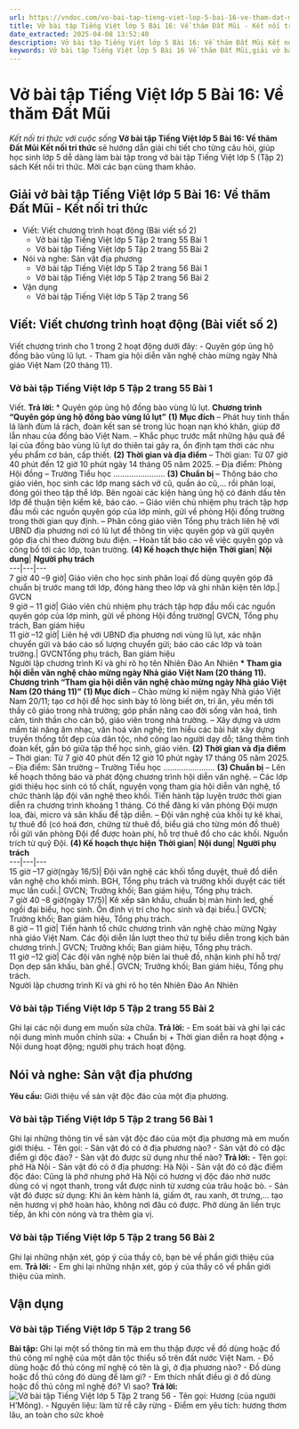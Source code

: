 ```yaml
---
url: https://vndoc.com/vo-bai-tap-tieng-viet-lop-5-bai-16-ve-tham-dat-mui-339646
title: Vở bài tập Tiếng Việt lớp 5 Bài 16: Về thăm Đất Mũi - Kết nối tri thức với cuộc sống - VnDoc.com
date_extracted: 2025-04-08 13:52:40
description: Vở bài tập Tiếng Việt lớp 5 Bài 16: Về thăm Đất Mũi Kết nối tri thức được biên soạn nhằm giúp các em HS nhanh chóng hiểu bài và đạt kết quả tốt trong học tập môn Tiếng Việt lớp 5 sách Kết nối tri thức mới.
keywords: Vở bài tập Tiếng Việt lớp 5 Bài 16 Về thăm Đất Mũi,giải vở bài tập tiếng việt 5 kết nối bài 16 tập 2,giải vbt tiếng tiếng 5 kết nối trang 55 tập 2,giải vbt tiếng việt 5 kết nối Về thăm Đất Mũi,vbt tiếng việt 5 kết nối tập 2,bài 16 Về thăm Đất Mũi
---
```


# Vở bài tập Tiếng Việt lớp 5 Bài 16: Về thăm Đất Mũi
 _Kết nối tri thức với cuộc sống_
**Vở bài tập Tiếng Việt lớp 5 Bài 16: Về thăm Đất Mũi Kết nối tri thức** sẽ hướng dẫn giải chi tiết cho từng câu hỏi, giúp học sinh lớp 5 dễ dàng làm bài tập trong vở bài tập Tiếng Việt lớp 5 \(Tập 2\)  sách Kết nối tri thức. Mời các bạn cùng tham khảo.
## Giải vở bài tập Tiếng Việt lớp 5 Bài 16: Về thăm Đất Mũi - Kết nối tri thức
  * Viết: Viết chương trình hoạt động \(Bài viết số 2\)
    * Vở bài tập Tiếng Việt lớp 5 Tập 2 trang 55 Bài 1
    * Vở bài tập Tiếng Việt lớp 5 Tập 2 trang 55 Bài 2
  * Nói và nghe: Sản vật địa phương
    * Vở bài tập Tiếng Việt lớp 5 Tập 2 trang 56 Bài 1
    * Vở bài tập Tiếng Việt lớp 5 Tập 2 trang 56 Bài 2
  * Vận dụng
    * Vở bài tập Tiếng Việt lớp 5 Tập 2 trang 56

## Viết: Viết chương trình hoạt động \(Bài viết số 2\)
Viết chương trình cho 1 trong 2 hoạt động dưới đây:
\- Quyên góp ủng hộ đồng bào vũng lũ lụt.
\- Tham gia hội diễn văn nghệ chào mừng ngày Nhà giáo Việt Nam \(20 tháng 11\).
### Vở bài tập Tiếng Việt lớp 5 Tập 2 trang 55 Bài 1
Viết.
**Trả lời:**
\* Quyên góp ủng hộ đồng bào vùng lũ lụt.
**Chương trình “Quyên góp ủng hộ đồng bào vùng lũ lụt”**
**\(1\) Mục đích**
– Phát huy tinh thần lá lành đùm lá rách, đoàn kết san sẻ trong lúc hoạn nạn khó khăn, giúp đỡ lẫn nhau của đồng bào Việt Nam.
– Khắc phục trước mắt những hậu quả để lại của đồng bào vùng lũ lụt do thiên tai gây ra, ổn định tạm thời các nhu yếu phẩm cơ bản, cấp thiết.
**\(2\) Thời gian và địa điểm**
– Thời gian: Từ 07 giờ 40 phút đến 12 giờ 10 phút ngày 14 tháng 05 năm 2025.
– Địa điểm: Phòng Hội đồng – Trường Tiểu học …………………..
**\(3\) Chuẩn bị**
– Thông báo cho giáo viên, học sinh các lớp mang sách vở cũ, quần áo cũ,… rồi phân loại, đóng gói theo tập thể lớp. Bên ngoài các kiện hàng ủng hộ có đánh dấu tên lớp để thuận tiện kiểm kê, báo cáo.
– Giáo viên chủ nhiệm phụ trách tập hợp đầu mối các nguồn quyên góp của lớp mình, gửi về phòng Hội đồng trường trong thời gian quy định.
– Phân công giáo viên Tổng phụ trách liên hệ với UBND địa phương nơi có lũ lụt để thông tin việc quyên góp và gửi quyên góp địa chỉ theo đường bưu điện.
– Hoàn tất báo cáo về việc quyên góp và công bố tới các lớp, toàn trường.
**\(4\) Kế hoạch thực hiện**
**Thời gian**| **Nội dung**| **Người phụ trách**  
---|---|---  
7 giờ 40 –9 giờ| Giáo viên cho học sinh phân loại đồ dùng quyên góp đã chuẩn bị trước mang tới lớp, đóng hàng theo lớp và ghi nhãn kiện tên lớp.| GVCN  
9 giờ – 11 giờ| Giáo viên chủ nhiệm phụ trách tập hợp đầu mối các nguồn quyên góp của lớp mình, gửi về phòng Hội đồng trường| GVCN, Tổng phụ trách, Ban giám hiệu  
11 giờ –12 giờ| Liên hệ với UBND địa phương nơi vùng lũ lụt, xác nhận chuyển gửi và báo cáo số lượng chuyển gửi; báo cáo các lớp và toàn trường.| GVCNTổng phụ trách, Ban giám hiệu  
Người lập chương trình
Kí và ghi rõ họ tên
Nhiên
Đào An Nhiên
**\* Tham gia hội diễn văn nghệ chào mừng ngày Nhà giáo Việt Nam \(20 tháng 11\).**
**Chương trình “Tham gia hội diễn văn nghệ chào mừng ngày Nhà giáo Việt Nam \(20 tháng 11\)”**
**\(1\) Mục đích**
– Chào mừng kỉ niệm ngày Nhà giáo Việt Nam 20/11; tạo cơ hội để học sinh bày tỏ lòng biết ơn, tri ân, yêu mến tới thầy cô giáo trong nhà trường; góp phần nâng cao đời sống văn hoá, tình cảm, tinh thần cho cán bộ, giáo viên trong nhà trường.
– Xây dựng và ươm mầm tài năng âm nhạc, văn hoá văn nghệ; tìm hiểu các bài hát xây dựng truyền thống tốt đẹp của dân tộc, nhớ công lao người dạy dỗ; tăng thêm tình đoàn kết, gắn bó giữa tập thể học sinh, giáo viên.
**\(2\) Thời gian và địa điểm**
– Thời gian: Từ 7 giờ 40 phút đến 12 giờ 10 phút ngày 17 tháng 05 năm 2025.
– Địa điểm: Sân trường – Trường Tiểu học …………………..
**\(3\) Chuẩn bị**
– Lên kế hoạch thông báo và phát động chương trình hội diễn văn nghệ.
– Các lớp giới thiệu học sinh có tố chất, nguyện vọng tham gia hội diễn văn nghệ, tổ chức thành lập đội văn nghệ theo khối. Tiến hành tập luyện trước thời gian diễn ra chương trình khoảng 1 tháng. Có thể đăng kí văn phòng Đội mượn loa, đài, micro và sân khấu để tập diễn.
– Đội văn nghệ của khối tự kê khai, tự thuê đồ \(có hoá đơn, chứng từ thuê đồ, biểu giá cho từng món đồ thuê\) rồi gửi văn phòng Đội để được hoàn phí, hỗ trợ thuê đồ cho các khối. Nguồn trích từ quỹ Đội.
**\(4\) Kế hoạch thực hiện**
**Thời gian**| **Nội dung**| **Người phụ trách**  
---|---|---  
15 giờ –17 giờ\(ngày 16/5\)| Đội văn nghệ các khối tổng duyệt, thuê đồ diễn văn nghệ cho khối mình. BGH, Tổng phụ trách và trưởng khối duyệt các tiết mục lần cuối.| GVCN; Trưởng khối; Ban giám hiệu, Tổng phụ trách.  
7 giờ 40 –8 giờ\(ngày 17/5\)| Kê xếp sân khấu, chuẩn bị màn hình led, ghế ngồi đại biểu, học sinh. Ổn định vị trí cho học sinh và đại biểu.| GVCN; Trưởng khối; Ban giám hiệu, Tổng phụ trách.  
8 giờ – 11 giờ| Tiến hành tổ chức chương trình văn nghệ chào mừng Ngày nhà giáo Việt Nam. Các đội diễn lần lượt theo thứ tự biểu diễn trong kịch bản chương trình.| GVCN; Trưởng khối; Ban giám hiệu, Tổng phụ trách.  
11 giờ –12 giờ| Các đội văn nghệ nộp biên lai thuê đồ, nhận kinh phí hỗ trợ/ Dọn dẹp sân khấu, bàn ghế.| GVCN; Trưởng khối; Ban giám hiệu, Tổng phụ trách.  
Người lập chương trình
Kí và ghi rõ họ tên
Nhiên
Đào An Nhiên
### Vở bài tập Tiếng Việt lớp 5 Tập 2 trang 55 Bài 2
Ghi lại các nội dung em muốn sửa chữa.
**Trả lời:**
\- Em soát bài và ghi lại các nội dung mình muốn chỉnh sửa:
\+ Chuẩn bị
\+ Thời gian diễn ra hoạt động
\+ Nội dung hoạt động; người phụ trách hoạt động.
## Nói và nghe: Sản vật địa phương
**Yêu cầu:** Giới thiệu về sản vật độc đáo của một địa phương.
### Vở bài tập Tiếng Việt lớp 5 Tập 2 trang 56 Bài 1
Ghi lại những thông tin về sản vật độc đáo của một địa phương mà em muốn giới thiệu.
\- Tên gọi:
\- Sản vật đó có ở địa phương nào?
\- Sản vật đó có đặc điểm gì độc đáo?
\- Sản vật đó được sử dụng như thế nào?
**Trả lời:**
\- Tên gọi: phở Hà Nội
\- Sản vật đó có ở địa phương: Hà Nội
\- Sản vật đó có đặc điểm độc đáo: Cũng là phở nhưng phở Hà Nội có hương vị độc đáo nhờ nước dùng có vị ngọt thanh, trong vắt được ninh từ xương của trâu hoặc bò.
\- Sản vật đó được sử dụng: Khi ăn kèm hành lá, giấm ớt, rau xanh, ớt trưng,… tạo nên hương vị phở hoàn hảo, không nơi đâu có được. Phở dùng ăn liền trực tiếp, ăn khi còn nóng và tra thêm gia vị.
### Vở bài tập Tiếng Việt lớp 5 Tập 2 trang 56 Bài 2
Ghi lại những nhận xét, góp ý của thầy cô, bạn bè về phần giới thiệu của em.
**Trả lời:**
\- Em ghi lại những nhận xét, góp ý của thầy cô về phần giới thiệu của mình.
## Vận dụng
### Vở bài tập Tiếng Việt lớp 5 Tập 2 trang 56
**Bài tập:** Ghi lại một số thông tin mà em thu thập được về đồ dùng hoặc đồ thủ công mĩ nghệ của một dân tộc thiểu số trên đất nước Việt Nam.
\- Đồ dùng hoặc đồ thủ công mĩ nghệ có tên là gì, ở địa phương nào?
\- Đồ dùng hoặc đồ thủ công đó dùng để làm gì?
\- Em thích nhất điều gì ở đồ dùng hoặc đồ thủ công mĩ nghệ đó? Vì sao?
**Trả lời:**
![Vở bài tập Tiếng Việt lớp 5 Tập 2 trang 56](https://i.vdoc.vn/data/image/2025/03/28/vbt-tv5-kntt-bai-16-ve-tham-dat-mui-1.jpg)
\- Tên gọi: Hương \(của người H’Mông\).
\- Nguyên liệu: làm từ rễ cây rừng
\- Điểm em yêu tích: hương thơm lâu, an toàn cho sức khoẻ

